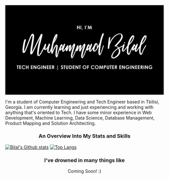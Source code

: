 <img src="https://github.com/bilalmotiwala/bilalmotiwala/blob/main/blob/master/assets/Heading.gif" align="center" />

I'm a student of Computer Engineering and Tech Engineer based in Tbilisi, Georgia. I am currently learning and just experiencing and working with anything that's oriented to Tech. I have some minor experience in Web Development, Machine Learning, Data Science, Database Management, Product Mapping and Solution Architecting.

<h3 align="center">An Overview Into My Stats and Skills</h3>

[![Bilal's Github stats](https://github-readme-stats.vercel.app/api?username=bilalmotiwala&count_private=true&show_icons=true&hide=prs&custom_title=My%20Github%20Stats&theme=nord)](#) [![Top Langs](https://github-readme-stats.vercel.app/api/top-langs/?username=bilalmotiwala&layout=compact&custom_title=Languages%20I'm%20Familiar%20With&theme=nord)](#) 

<h3 align="center">I've drowned in many things like</h3>

<div align="center">
  Coming Soon! :)
</div>

<!--
**bilalmotiwala/bilalmotiwala** is a ✨ _special_ ✨ repository because its `README.md` (this file) appears on your GitHub profile.

Here are some ideas to get you started:

- 🔭 I’m currently working on ...
- 🌱 I’m currently learning ...
- 👯 I’m looking to collaborate on ...
- 🤔 I’m looking for help with ...
- 💬 Ask me about ...
- 📫 How to reach me: ...
- 😄 Pronouns: ...
- ⚡ Fun fact: ...
-->
